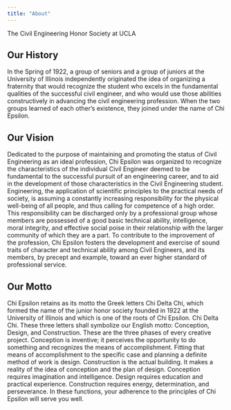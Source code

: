 ```yaml
---
title: "About"
---
```


<div class="hero">
  <div class="container thin">
    <div>
      The Civil Engineering Honor Society at UCLA
    </div>
  </div>
</div>
<div class="container">
  <div class="section">
    <h2>
      Our History
    </h2>
    <p>
      In the Spring of 1922, a group of seniors and a group of juniors at the University of Illinois independently originated the idea of organizing a fraternity that would recognize the student who excels in the fundamental qualities of the successful civil engineer, and who would use those abilities constructively in advancing the civil engineering profession. When the two groups learned of each other’s existence, they joined under the name of Chi Epsilon.
    </p>
  </div>
<div class="container">
  <div class="section">
    <h2>
      Our Vision
    </h2>
    <p>
      Dedicated to the purpose of maintaining and promoting the status of Civil Engineering as an ideal profession, Chi Epsilon was organized to recognize the characteristics of the individual Civil Engineer deemed to be fundamental to the successful pursuit of an engineering career, and to aid in the development of those characteristics in the Civil Engineering student. Engineering, the application of scientific principles to the practical needs of society, is assuming a constantly increasing responsibility for the physical well-being of all people, and thus calling for competence of a high order. This responsibility can be discharged only by a professional group whose members are possessed of a good basic technical ability, intelligence, moral integrity, and effective social poise in their relationship with the larger community of which they are a part. To contribute to the improvement of the profession, Chi Epsilon fosters the development and exercise of sound traits of character and technical ability among Civil Engineers, and its members, by precept and example, toward an ever higher standard of professional service.
    </p>
  </div>
  <div class="container">
    <div class="section">
      <h2>
        Our Motto
      </h2>
      <p>
        Chi Epsilon retains as its motto the Greek letters Chi Delta Chi, which formed the name of the junior honor society founded in 1922 at the University of Illinois and which is one of the roots of Chi Epsilon. Chi Delta Chi. These three letters shall symbolize our English motto: Conception, Design, and Construction. These are the three phases of every creative project. Conception is inventive; it perceives the opportunity to do something and recognizes the means of accomplishment. Fitting that means of accomplishment to the specific case and planning a definite method of work is design. Construction is the actual building. It makes a reality of the idea of conception and the plan of design. Conception requires imagination and intelligence. Design requires education and practical experience. Construction requires energy, determination, and perseverance. In these functions, your adherence to the principles of Chi Epsilon will serve you well.
      </p>
    </div>
</div>
